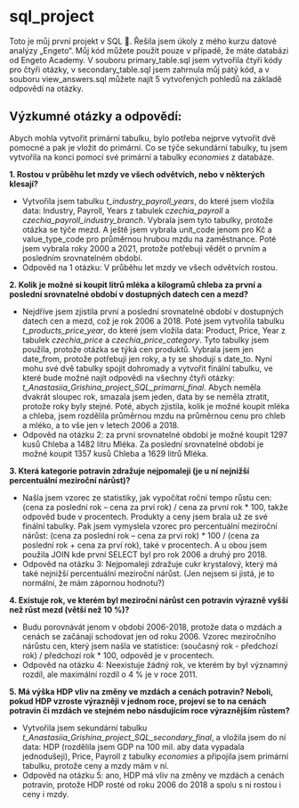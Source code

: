 # sql_project
Toto je můj první projekt v SQL 🥳. Řešila jsem úkoly z mého kurzu datové analýzy „Engeto“. Můj kód můžete použít pouze v případě, že máte databázi od Engeto Academy. V souboru primary_table.sql jsem vytvořila čtyři kódy pro čtyři otázky, v secondary_table.sql jsem zahrnula můj pátý kód, a v souboru view_answers.sql můžete najít 5 vytvořených pohledů na základě odpovědí na otázky. 

## Výzkumné otázky a odpovědí:
Abych mohla vytvořit primární tabulku, bylo potřeba nejprve vytvořit dvě pomocné a pak je vložit do primární. Co se týče sekundární tabulky, tu jsem vytvořila na konci pomocí své primární a tabulky _economies_ z databáze.
 
 **1.	Rostou v průběhu let mzdy ve všech odvětvích, nebo v některých klesají?**
* Vytvořila jsem tabulku _t_industry_payroll_years_, do které jsem vložila data: Industry, Payroll, Years z tabulek _czechia_payroll_ a _czechia_payroll_industry_branch_. Vybrala jsem tyto tabulky, protože otázka se týče mezd. A ještě jsem vybrala unit_code jenom pro Kč a value_type_code pro průměrnou hrubou mzdu na zaměstnance. Poté jsem vybrala roky 2000 a 2021, protože potřebuji vědět o prvním a posledním srovnatelném období.
* Odpověd na 1 otázku: V průběhu let mzdy ve všech odvětvích rostou.

 **2.	Kolik je možné si koupit litrů mléka a kilogramů chleba za první a poslední srovnatelné období v dostupných datech cen a mezd?**
* Nejdříve jsem zjistila první a poslední srovnatelné období v dostupných datech cen a mezd, což je rok 2006 a 2018. Poté jsem vytvořila tabulku _t_products_price_year_, do které jsem vložila data: Product, Price, Year z tabulek _czechia_price_ a _czechia_price_category_. Tyto tabulky jsem použila, protože otázka se týká cen produktů. Vybrala jsem jen date_from, protože potřebuji jen roky, a ty se shodují s date_to. Nyní mohu své dvě tabulky spojit dohromady a vytvořit finální tabulku, ve které bude možné najít odpovědi na všechny čtyři otázky: _t_Anastasiia_Grishina_project_SQL_primarni_final_. Abych neměla dvakrát sloupec rok, smazala jsem jeden, data by se neměla ztratit, protože roky byly stejné. Poté, abych zjistila, kolik je možné koupit mléka a chleba, jsem rozdělila průměrnou mzdu na průměrnou cenu pro chleb a mléko, a to vše jen v letech 2006 a 2018.
* Odpověd na otázku 2: za první srovnatelné období je možné koupit 1297 kusů Chleba а 1482 litru Mléka. Za poslední srovnatelné období je možné koupit 1357 kusů Chleba a 1629 litrů Mléka.

 **3.	Která kategorie potravin zdražuje nejpomaleji (je u ní nejnižší percentuální meziroční nárůst)?**
* Našla jsem vzorec ze statistiky, jak vypočítat roční tempo růstu cen: (cena za poslední rok – cena za prví rok) / cena za první rok * 100, takže odpověd bude v procentech. Produkty a ceny jsem brala už ze své finální tabulky. Pak jsem vymyslela vzorec pro percentuální meziroční nárůst: (cena za poslední rok – cena za prví rok) * 100 / (cena za poslední rok + cena za prví rok), také v procentech. A u obou jsem použila JOIN kde první SELECT byl pro rok 2006 a druhý pro 2018.
* Odpověd na otázku 3: Nejpomaleji zdražuje cukr krystalový, který má také nejnižší percentuální meziroční nárůst. (Jen nejsem si jistá, je to normální, že mám zápornou hodnotu?)
  
 **4.	Existuje rok, ve kterém byl meziroční nárůst cen potravin výrazně vyšší než růst mezd (větší než 10 %)?**
* Budu porovnávát jenom v období 2006-2018, protože data o mzdách a cenách se začánají schodovat jen od roku 2006. Vzorec meziročního nárůstu cen, který jsem našla ve statistice: (současný rok - předchozí rok) / předchozí rok * 100, odpověd je v procentech.
* Odpověd na otázku 4: Neexistuje žádný rok, ve kterém by byl významný rozdíl, ale maximální rozdíl o 4 % je v roce 2011.

 **5.	Má výška HDP vliv na změny ve mzdách a cenách potravin? Neboli, pokud HDP vzroste výrazněji v jednom roce, projeví se to na cenách potravin či mzdách ve stejném nebo násdujícím roce výraznějším růstem?**
* Vytvořila jsem sekundární tabulku _t_Anastasiia_Grishina_project_SQL_secondary_final_, a vložila jsem do ní data: HDP (rozdělila jsem GDP na 100 mil. aby data vypadala jednodušeji), Price, Payroll z tabulky _economies_ a připojila jsem primární tabulku, protože ceny a mzdy mám v ní.
* Odpověd na otázku 5: ano, HDP má vliv na změny ve mzdách a cenách potravin, protože HDP rosté od roku 2006 do 2018 a spolu s ni rostou i ceny i mzdy.
